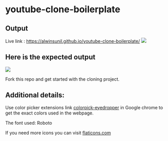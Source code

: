 # youtube-clone-boilerplate

## Output
Live link : https://alwinsunil.github.io/youtube-clone-boilerplate/
![](https://github.com/AlwinSunil/youtube-clone-boilerplate/screenshot/result_ca1.pngs)

## Here is the expected output

![](https://github.com/Kalvium-Program/youtube-clone-boilerplate/blob/main/assets/Youtube%20Home%20Page.png?raw=true)

Fork this repo and get started with the cloning project.

## Additional details:

Use color picker extensions link [colorpick-eyedropper](https://chrome.google.com/webstore/detail/colorpick-eyedropper/) in Google chrome to get the exact colors used in the webpage.

The font used: Roboto

If you need more icons you can visit [flaticons.com](https://www.flaticon.com/)
